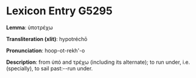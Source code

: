 # Lexicon Entry G5295

**Lemma**: ὑποτρέχω

**Transliteration (xlit)**: hypotréchō

**Pronunciation**: hoop-ot-rekh'-o

**Description**:
from ὑπό and τρέχω (including its alternate); to run under, i.e. (specially), to sail past:--run under.
